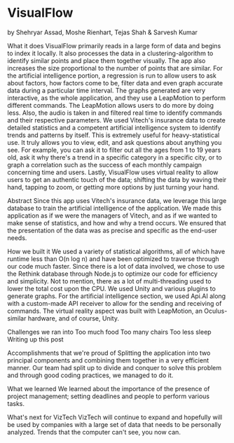 # VisualFlow

by Shehryar Assad, Moshe Rienhart, Tejas Shah & Sarvesh Kumar

What it does
VisualFlow primarily reads in a large form of data and begins to index it locally. It also processes the data in a clustering-algorithm to identify similar points and place them together visually. The app also increases the size proportional to the number of points that are similar. For the artificial intelligence portion, a regression is run to allow users to ask about factors, how factors come to be, filter data and even graph accurate data during a particular time interval. The graphs generated are very interactive, as the whole application, and they use a LeapMotion to perform different commands. The LeapMotion allows users to do more by doing less. Also, the audio is taken in and filtered real time to identify commands and their respective parameters. We used Vitech's insurance data to create detailed statistics and a competent artificial intelligence system to identify trends and patterns by itself. This is extremely useful for heavy-statistical use. It truly allows you to view, edit, and ask questions about anything you see. For example, you can ask it to filter out all the ages from 1 to 19 years old, ask it why there's a trend in a specific category in a specific city, or to graph a correlation such as the success of each monthly campaign concerning time and users. Lastly, VisualFlow uses virtual reality to allow users to get an authentic touch of the data; shifting the data by waving their hand, tapping to zoom, or getting more options by just turning your hand.

Abstract
Since this app uses Vitech's insurance data, we leverage this large database to train the artificial intelligence of the application. We made this application as if we were the managers of Vitech, and as if we wanted to make sense of statistics, and how and why a trend occurs. We ensured that the presentation of the data was as precise and specific as the end-user needs.

How we built it
We used a variety of statistical algorithms, all of which have runtime less than O(n log n) and have been optimized to traverse through our code much faster. Since there is a lot of data involved, we chose to use the Rethink database through Node.js to optimize our code for efficiency and simplicity. Not to mention, there as a lot of multi-threading used to lower the total cost upon the CPU. We used Unity and various plugins to generate graphs. For the artificial intelligence section, we used Api.AI along with a custom-made API receiver to allow for the sending and receiving of commands. The virtual reality aspect was built with LeapMotion, an Oculus-similar hardware, and of course, Unity.

Challenges we ran into
Too much food Too many chairs Too less sleep Writing up this post

Accomplishments that we're proud of
Splitting the application into two principal components and combining them together in a very efficient manner. Our team had split up to divide and conquer to solve this problem and through good coding practices, we managed to do it.

What we learned
We learned about the importance of the presence of project management; setting deadlines and people to perform various tasks.

What's next for VizTech
VizTech will continue to expand and hopefully will be used by companies with a large set of data that needs to be personally analyzed. Trends that the computer can't see, you now can.
